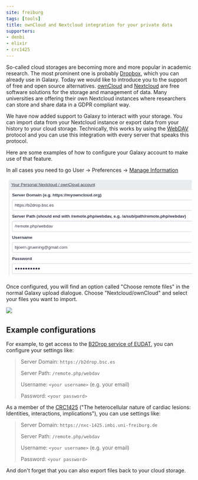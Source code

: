 ```yaml
---
site: freiburg
tags: [tools]
title: ownCloud and Nextcloud integration for your private data
supporters:
- denbi
- elixir
- crc1425
---
```


So-called cloud storages are becoming more and more popular in academic research. The most prominent one is probably [Dropbox](https://www.dropbox.com), which 
you can already use in Galaxy. Today we would like to introduce you to the support of free and open source alternatives.
[ownCloud](https://owncloud.com/) and [Nextcloud](https://nextcloud.com/) are free software solutions for the storage and management of data.
Many universities are offering their own Nextcloud instances where researchers can store and share data in a GDPR compliant way.

We have now added support to Galaxy to interact with your storage. You can import data from your Nextcloud instance or export data from your history
to your cloud storage. Technically, this works by using the [WebDAV](https://en.wikipedia.org/wiki/WebDAV) protocol and you can use this integration with
every server that speaks this protocol. 

Here are some examples of how to configure your Galaxy account to make use of that feature.

In all cases you need to go User → Preferences → [Manage Information](https://usegalaxy.eu/user/information)

![](/assets/media/b2drop_access.png)


Once configured, you will find an option called "Choose remote files" in the normal Galaxy upload dialogue.
Choose "Nextcloud/ownCloud" and select your files you want to import.

![](/assets/media/nextcloud_file_picker.png)


## Example configurations

For example, to get access to the [B2Drop service of EUDAT](https://eudat.eu/services/b2drop), you can configure your settings like:

>  Server Domain: `https://b2drop.bsc.es`
>
>  Server Path: `/remote.php/webdav`
>
>  Username: `<your username>` (e.g. your email)
>
>  Password: `<your password>`

As a member of the [CRC1425](https://www.sfb1425.uni-freiburg.de) ("The heterocellular nature of cardiac lesions: Identities, interactions, implications"), you can use settings like:

>  Server Domain: `https://nxc-1425.imbi.uni-freiburg.de`
>
>  Server Path: `/remote.php/webdav`
>
>  Username: `<your username>` (e.g. your email)
>
>  Password: `<your password>`

And don't forget that you can also export files back to your cloud storage.
